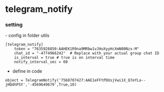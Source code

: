 # telegram_notify

<h3>setting</h3>
- config in folder utils

```
[telegram_notify]
    token = "7635928850:AAHEK1R9na9MRbw1vJHuXyyHcXmN00Nzx-M"
    chat_id = "-4774966242"  # Replace with your actual group chat ID
    is_interval = true # true is on interval time
    notify_interval_sec = 60
```

- define in code

```
object = TelegramNotify('7568707427:AAE1eFFtPDUsjVwi1X_Q7eYLa--jHQ4hPSY','-4569649679',True,10)
```
